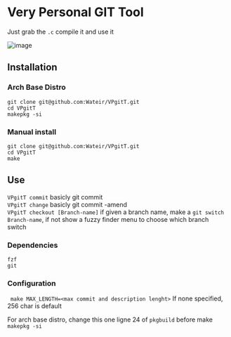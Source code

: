 # Very Personal GIT Tool

Just grab the `.c` compile it and use it

![image](https://github.com/user-attachments/assets/50cc89cd-9d35-41c7-9f3d-f44b2749e19c)

## Installation

### Arch Base Distro
```
git clone git@github.com:Wateir/VPgitT.git
cd VPgitT
makepkg -si
```


### Manual install
```
git clone git@github.com:Wateir/VPgitT.git
cd VPgitT
make
```

## Use

`VPgitT commit` basicly git commit  
`VPgitT change` basicly git commit -amend  
`VPgitT checkout [Branch-name]` if given a branch name, make a  `git switch Branch-name`, if not show a fuzzy finder menu to choose which branch switch  

### Dependencies
 `fzf`  
 `git`  

### Configuration

` make MAX_LENGTH=<max commit and description lenght>` If none specified, 256 char is default  

For arch base distro, change this one ligne 24 of `pkgbuild` before make `makepkg -si`
